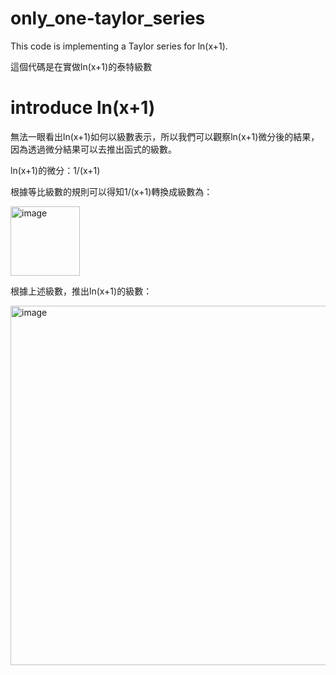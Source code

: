 # only_one-taylor_series
This code is implementing a Taylor series for ln(x+1).

這個代碼是在實做ln(x+1)的泰特級數



# introduce ln(x+1)
無法一眼看出ln(x+1)如何以級數表示，所以我們可以觀察ln(x+1)微分後的結果，因為透過微分結果可以去推出函式的級數。


ln(x+1)的微分：1/(x+1)


根據等比級數的規則可以得知1/(x+1)轉換成級數為：


<img width="111" alt="image" src="https://github.com/LoTzuChin/only_one-taylor_series/assets/115769579/36a481b1-f5fd-495c-b94d-e75ed0e53242">


根據上述級數，推出ln(x+1)的級數：


<img width="575" alt="image" src="https://github.com/LoTzuChin/only_one-taylor_series/assets/115769579/c20ef2b5-cfa2-40dc-a72c-5d8a35eff61a">



